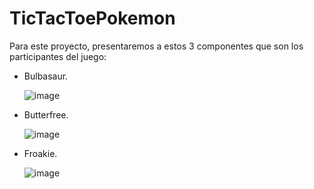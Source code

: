 # TicTacToePokemon

Para este proyecto, presentaremos a estos 3 componentes que son los participantes del juego:

 - Bulbasaur.

   ![image](https://github.com/MARSFOREVER472/TicTacToePokemon/assets/69094327/76a35bb0-6964-49c9-b160-f6c26d8752fe)

 - Butterfree.

   ![image](https://github.com/MARSFOREVER472/TicTacToePokemon/assets/69094327/458f2bad-83cc-45c3-b996-163a92bcdf81)

 - Froakie.

   ![image](https://github.com/MARSFOREVER472/TicTacToePokemon/assets/69094327/5330fc53-c8a0-4ab9-bb0d-d64c82bdf8ea)


   

